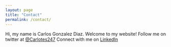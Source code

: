 ```yaml
---
layout: page
title: "Contact"
permalink: /contact/
---
```

Hi, my name is Carlos Gonzalez Diaz. Welcome to my website! 
Follow me on twitter at [@Carlotes247](http://www.twitter.com)
Connect with me on [LinkedIn](http://www.linkedin.com)